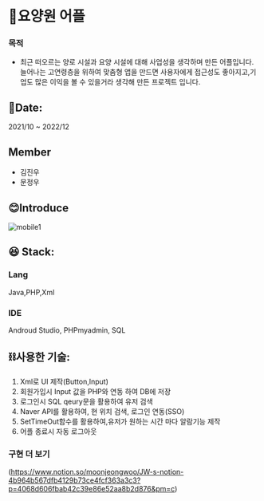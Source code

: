 # 👵요양원 어플

### 목적

- 최근 떠오르는 양로 시설과 요양 시설에 대해 사업성을 생각하며 만든 어플입니다. 늘어나는 고연령층을 위하여 맞춤형 앱을 만드면 사용자에게 접근성도 좋아지고,기업도 많은 이익을 볼 수 있을거라 생각해 만든 프로젝트 입니다. 

## 📆Date:
2021/10 ~ 2022/12

## Member
- 김진우
- 문정우

## 😊Introduce
![mobile1](https://user-images.githubusercontent.com/106897607/200299369-d2944f91-ff08-4e9e-b6d4-e0e7adac403c.gif)

## 😆 Stack:
### Lang
Java,PHP,Xml

### IDE 
Androud Studio,
PHPmyadmin,
SQL

## ⛓️사용한 기술:

1. Xml로 UI 제작(Button,Input) <br/>
2. 회원가입시 Input 값을 PHP와 연동 하여 DB에 저장<br/>
3. 로그인시 SQL qeury문을 활용하여 유저 검색<br/>
4. Naver API를 활용하여, 현 위치 검색, 로그인 연동(SSO)<br/>
5. SetTimeOut함수를 활용하여,유저가 원하는 시간 마다 알람기능 제작
6. 어플 종료시 자동 로그아웃

### 구현 더 보기
(https://www.notion.so/moonjeongwoo/JW-s-notion-4b964b567dfb4129b73ce4fcf363a3c3?p=4068d606fbab42c39e86e52aa8b2d876&pm=c)
